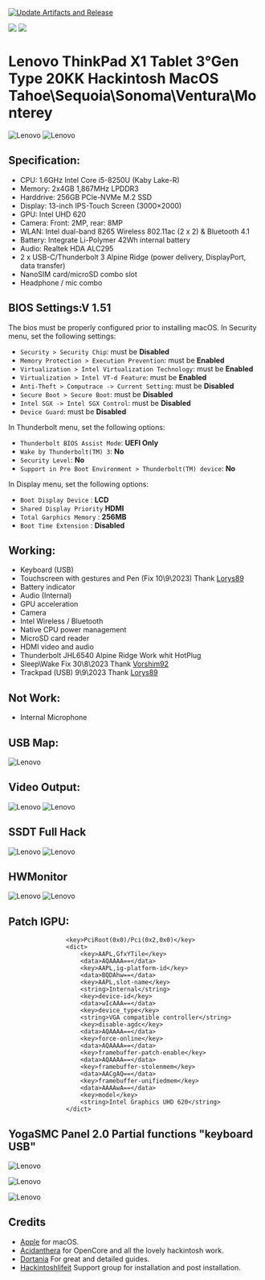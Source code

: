 [![Update Artifacts and Release](https://github.com/Baio1977/Lenovo-ThinkPad-X1-Tablet-Gen3/actions/workflows/Main.yml/badge.svg)](https://github.com/Baio1977/Lenovo-ThinkPad-X1-Tablet-Gen3/actions/workflows/Main.yml)

[![](https://img.shields.io/badge/EFI-Release-informational?style=flat&logo=apple&logoColor=white&color=9debeb)](https://github.com/Baio1977/EFI-Varie-Hackintosh)
[![](https://img.shields.io/badge/Telegram-HackintoshLifeIT-informational?style=flat&logo=telegram&logoColor=white&color=5fb659)](https://t.me/HackintoshLife_it)

# Lenovo ThinkPad X1 Tablet 3°Gen Type 20KK Hackintosh MacOS Tahoe\Sequoia\Sonoma\Ventura\Monterey

![Lenovo](./Screenshot/1.jpg)
![Lenovo](./Screenshot/2.jpg)
 
## Specification:

- CPU: 1.6GHz Intel Core i5-8250U (Kaby Lake-R)
- Memory: 2x4GB 1,867MHz LPDDR3
- Harddrive: 256GB PCIe-NVMe M.2 SSD
- Display: 13-inch IPS-Touch Screen (3000×2000) 
- GPU: Intel UHD 620
- Camera: Front: 2MP, rear: 8MP
- WLAN: Intel dual-band 8265 Wireless 802.11ac (2 x 2) & Bluetooth 4.1
- Battery: Integrate Li-Polymer 42Wh internal battery
- Audio: Realtek HDA ALC295
- 2 x USB-C/Thunderbolt 3 Alpine Ridge (power delivery, DisplayPort, data transfer)
- NanoSIM card/microSD combo slot
- Headphone / mic combo 

## BIOS Settings:V 1.51

The bios must be properly configured prior to installing macOS.
In Security menu, set the following settings:

-  `Security > Security Chip`: must be **Disabled**
-  `Memory Protection > Execution Prevention`: must be **Enabled**
-  `Virtualization > Intel Virtualization Technology`: must be **Enabled**
-  `Virtualization > Intel VT-d Feature`: must be **Enabled**
-  `Anti-Theft > Computrace -> Current Setting`: must be **Disabled**
-  `Secure Boot > Secure Boot`: must be **Disabled**
-  `Intel SGX -> Intel SGX Control`: must be **Disabled**
-  `Device Guard`: must be **Disabled**

In Thunderbolt menu, set the following options:

-  `Thunderbolt BIOS Assist Mode`: **UEFI Only**
-  `Wake by Thunderbolt(TM) 3`: **No**
-  `Security Level`: **No**
-  `Support in Pre Boot Environment > Thunderbolt(TM) device`: **No**

In Display menu, set the following options:
         
-  `Boot Display Device` : **LCD**
-  `Shared Display Priority` **HDMI**
-  `Total Garphics Memory` : **256MB**
-  `Boot Time Extension` : **Disabled**	   
   
## Working:

 - Keyboard (USB)
 - Touchscreen with gestures and Pen (Fix 10\9\2023) Thank [Lorys89](https://github.com/Lorys89)
 - Battery indicator
 - Audio (Internal)
 - GPU acceleration
 - Camera
 - Intel Wireless / Bluetooth
 - Native CPU power management
 - MicroSD card reader
 - HDMI video and audio 
 - Thunderbolt JHL6540 Alpine Ridge Work whit HotPlug 
 - Sleep\Wake Fix 30\8\2023 Thank [Vorshim92](https://github.com/Vorshim92)
 - Trackpad (USB) 9\9\2023 Thank [Lorys89](https://github.com/Lorys89)
  
## Not Work:

 - Internal Microphone

## USB Map:

![Lenovo](./Screenshot/3.png)

## Video Output:

![Lenovo](./Screenshot/4.png)
![Lenovo](./Screenshot/11.png)

## SSDT Full Hack

![Lenovo](./Screenshot/5.png)
![Lenovo](./Screenshot/6.png)

## HWMonitor

![Lenovo](./Screenshot/12.png)
![Lenovo](./Screenshot/13.png)

## Patch IGPU:

```
                <key>PciRoot(0x0)/Pci(0x2,0x0)</key>
                <dict>
                    <key>AAPL,GfxYTile</key>
                    <data>AQAAAA==</data>
                    <key>AAPL,ig-platform-id</key>
                    <data>BQDAhw==</data>
                    <key>AAPL,slot-name</key>
                    <string>Internal</string>
                    <key>device-id</key>
                    <data>wIcAAA==</data>
                    <key>device_type</key>
                    <string>VGA compatible controller</string>
                    <key>disable-agdc</key>
                    <data>AQAAAA==</data>
                    <key>force-online</key>
                    <data>AQAAAA==</data>
                    <key>framebuffer-patch-enable</key>
                    <data>AQAAAA==</data>
                    <key>framebuffer-stolenmem</key>
                    <data>AACgAQ==</data>
                    <key>framebuffer-unifiedmem</key>
                    <data>AAAAwA==</data>
                    <key>model</key>
                    <string>Intel Graphics UHD 620</string>
                </dict>
```

## YogaSMC Panel 2.0 Partial functions "keyboard USB"

![Lenovo](./Screenshot/7.png)

![Lenovo](./Screenshot/8.png)

![Lenovo](./Screenshot/9.png) 

## Credits

- [Apple](https://apple.com) for macOS.
- [Acidanthera](https://github.com/acidanthera) for OpenCore and all the lovely hackintosh work.
- [Dortania](https://dortania.github.io/OpenCore-Install-Guide/config-laptop.plist/icelake.html) For great and detailed guides.
- [Hackintoshlifeit](https://github.com/Hackintoshlifeit) Support group for installation and post installation.
